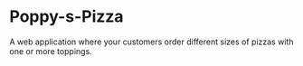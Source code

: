 # Poppy-s-Pizza
A web application where your customers order different sizes of pizzas with one or more toppings. 
